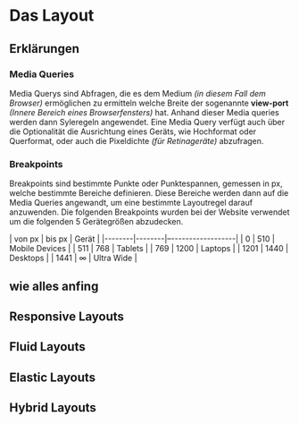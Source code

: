 # Das Layout

## Erklärungen

### Media Queries

Media Querys sind Abfragen, die es dem Medium *(in diesem Fall dem Browser)* ermöglichen zu ermitteln welche Breite der sogenannte **view-port** *(Innere Bereich eines Browserfensters)* hat. Anhand dieser Media queries werden dann Syleregeln angewendet. Eine Media Query verfügt auch über die Optionalität die Ausrichtung eines Geräts, wie Hochformat oder Querformat, oder auch die Pixeldichte *(für Retinageräte)* abzufragen.

### Breakpoints

Breakpoints sind bestimmte Punkte oder Punktespannen, gemessen in px, welche bestimmte Bereiche definieren. Diese Bereiche werden dann auf die Media Queries angewandt, um eine bestimmte Layoutregel darauf anzuwenden.
Die folgenden Breakpoints wurden bei der Website verwendet um die folgenden 5 Gerätegrößen abzudecken.

| von px | bis px | Gerät             |
|--------|--------|–------------------|
| 0      | 510    | Mobile Devices    |
| 511    | 768    | Tablets           |
| 769    | 1200   | Laptops           |
| 1201   | 1440   | Desktops          |
| 1441   | ∞      | Ultra Wide        |


## wie alles anfing

## Responsive Layouts

## Fluid Layouts

## Elastic Layouts

## Hybrid Layouts

